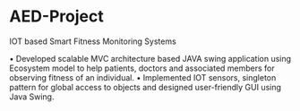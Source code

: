 # AED-Project
IOT based Smart Fitness Monitoring Systems

• Developed scalable MVC architecture based JAVA swing application using Ecosystem model to help patients, doctors and associated members for observing fitness of an individual.
• Implemented IOT sensors, singleton pattern for global access to objects and designed user-friendly GUI using Java Swing.
